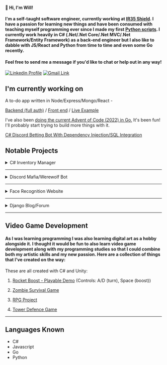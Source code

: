 #### 👋 Hi, I'm Will!

<h4>I'm a self-taught software engineer, currently working at <a target="_blank" href="https://www.ir35shield.co.uk/">IR35 Shield</a>. I have a passion for learning new things and have been consumed with teaching myself programming ever since I made my first <a target="_blank" href="https://github.com/WillCorrigan/automatetheboringstuffpython">Python scripts</a>. I currently work heavily in C# (.Net/.Net Core/.Net MVC/.Net Framework/Entity Framework) as a back-end engineer but I also like to dabble with JS/React and Python from time to time and even some Go recently.</h4>


#### Feel free to send me a message if you'd like to chat or help out in any way!

[![Linkedin Profile](https://img.shields.io/badge/LinkedIn-%230077B5.svg?&style=flat-square&logo=linkedin&logoColor=white)](https://www.linkedin.com/in/william-corrigan-8a3434a0/)
[![Gmail Link](https://img.shields.io/badge/-Gmail-c14438?style=flat-square&amp;logo=Gmail&amp;logoColor=white&amp)](mailto:wcorrigan90@gmail.com)
<!-- [![Portfolio Website](https://img.shields.io/badge/-Portfolio-green)](https://www.willcorrigandev.com) -->


## I'm currently working on

A to-do app written in Node/Express/Mongo/React - 

<a target="_blank" href="https://github.com/WillCorrigan/todoapp">Backend (full auth)</a> / <a target="_blank" href="https://github.com/WillCorrigan/todoapp-frontend">Front end</a> / <a target="_blank" href="https://kaleidoscopic-cupcake-9dce64.netlify.app/">Live Example</a>

I've also been <a target="_blank" href="https://github.com/WillCorrigan/Advent-of-Code-2022">doing the current Advent of Code (2022) in Go.</a> It's been fun! I'll probably start trying to build more things with it.

<a target="_blank" href="https://github.com/WillCorrigan/DiscordBettingBot">C# Discord Betting Bot With Dependency Injection/SQL Integration</a>






## Notable Projects



<!-- C# Inventory Manager -->
<details>
<summary>C# Inventory Manager</summary>
<br>
When I knew I wanted to be a professional software engineer, I decided to start to focus on skills that would make myself employable and so started to learn how to access databases and design software with real world uses. In my old career, we used an outdated inventory manager and so I wanted to create something that could do a better job than the old piece of software we used at that time.

* Languages/Frameworks Used
  * C#
  * .Net Framework
  * Object Oriented Programming
  * SQL
  
<a target="_blank" href="https://github.com/WillCorrigan/InventoryManager">Github Link</a>

</details>

---
<!-- Discord Mafia Bot -->
<details>
<summary>Discord Mafia/Werewolf Bot</summary>
<br>
I created a bot for the popular app <a href="https://discord.com/">Discord</a>. This bot was coded in Python and utilises the Discord API and asynchronous Python to play the social party game of Mafia/Werewolf. Please see the readme for more information!

* Languages/Frameworks Used
  * Python/Asynchronous Python
  * Discord API
  * Object Oriented Programming
  
<a href="https://github.com/WillCorrigan/Discord-Bot-Testing">Github Link</a>

</details>

---
<!-- Face Recognition API -->

<details>
<summary>Face Recognition Website</summary>
<br>
This is a website that utilises React/Node.js/Express.js/PostgreSQL. It allows a user to register to the website (which is stored in the database and their password is encrypted with <a href="https://www.npmjs.com/package/bcrypt">Bcrypt</a>). Once in the website a user is able to paste a link to an image of a face in a search box. This image is then displayed on the website automatically and a face recognition API (<a href="https://www.clarifai.com/">Clarifai</a>) is contacted (this provides bounding box co-ordinates for a face in an image). I use CSS to render these co-ordinates to display a box around the image highlighting the face. If a face is detected, the user's score is updated.

* Languages/Frameworks Used
  * Javascript
  * React
  * Node/Express
  * PostgreSQL
  
<a href="https://github.com/WillCorrigan/facerecognitionapi">Github Link</a>

<a href="https://smartface-wc.herokuapp.com/">Website Link</a>

</details>

---

<!-- Django Blog -->

<details>
<summary>Django Blog/Forum</summary>
<br>
When I started learning Python, I very much wanted to learn how to create websites. At the time, I was part of a forum community that was using an extremely outdated forum with no real functionality. I thought that I would take it upon myself to create a better environment to talk in by creating a forum using my newly developing programming skills. 
<br>
Thus, I took it upon myself to learn a very popular Python framework (Django). I started by creating a blog, as I was following a tutorial to get to grips with it but as soon as I learnt that I started progressing on to make the forum itself. I created most of it and enabled user registration (with a database to store usernames/passwords/posts etc) and it was largely completed. I never got around to promoting it, as I left the community shortly after, but I learnt a lot in the process.
<br>
  
* Languages/Frameworks Used
  * Python
  * Django
  * SQLite
  
<a href="https://github.com/WillCorrigan/Collection-of-programming-unsorted/tree/master/django_project">Github Link</a>
</details>

---

## Video Game Development
#### As I was learning programming I was also learning digital art as a hobby alongside it. I thought it would be fun to also learn video game development along with my programming studies so that I could combine both my artistic skills and my new passion. Here are a collection of things that I've created on the way:

These are all created with C# and Unity:

 1. <a target="_blank" href="https://sharemygame.com/@Holyflare/~cbd864e6-db6a-9036-9024-9397e0e52498">Rocket Boost - Playable Demo</a> (Controls: A/D (turn), Space (boost))
  
 2. <a target="_blank" href="https://github.com/WillCorrigan/6_Zombie_Runner">Zombie Survival Game</a>
 
 3. <a target="_blank" href="https://github.com/WillCorrigan/RPG-Project">RPG Project</a>
 
 4. <a target="_blank" href="https://github.com/WillCorrigan/RealmRush">Tower Defence Game</a> 
 
---

## Languages Known

* C#
* Javascript
* Go
* Python
